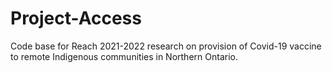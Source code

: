 # Project-Access
 Code base for Reach 2021-2022 research on provision of Covid-19 vaccine to remote Indigenous communities in Northern Ontario.
